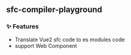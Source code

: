 ## sfc-compiler-playground

### ✨ Features

- Translate Vue2 sfc code to es modules code
- support Web Component
